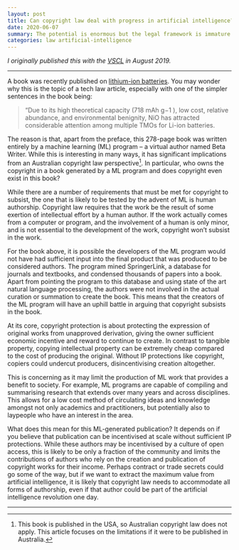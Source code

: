 ```yaml
---
layout: post
title: Can copyright law deal with progress in artificial intelligence?
date: 2020-06-07
summary: The potential is enormous but the legal framework is immature.
categories: law artificial-intelligence
---
```


_I originally published this with the [VSCL](https://www.vscl.org.au/ryan-ward-is-copyright-law-well-suited-for-advances-in-artificial-intelligence/) in August 2019._

---

A book was recently published on [lithium-ion batteries](https://link.springer.com/book/10.1007/978-3-030-16800-1). You may wonder why this is the topic of a tech law article, especially with one of the simpler sentences in the book being:

> “Due to its high theoretical capacity (718 mAh g−1 ), low cost, relative abundance, and environmental benignity, NiO has attracted considerable attention among multiple TMOs for Li-ion batteries.

The reason is that, apart from the preface, this 278-page book was written entirely by a machine learning (ML) program – a virtual author named Beta Writer. While this is interesting in many ways, it has significant implications from an Australian copyright law perspective[^1]. In particular, who owns the copyright in a book generated by a ML program and does copyright even exist in this book?

While there are a number of requirements that must be met for copyright to subsist, the one that is likely to be tested by the advent of ML is human authorship. Copyright law requires that the work be the result of some exertion of intellectual effort by a human author. If the work actually comes from a computer or program, and the involvement of a human is only minor, and is not essential to the development of the work, copyright won’t subsist in the work.

For the book above, it is possible the developers of the ML program would not have had sufficient input into the final product that was produced to be considered authors. The program mined SpringerLink, a database for journals and textbooks, and condensed thousands of papers into a book. Apart from pointing the program to this database and using state of the art natural language processing, the authors were not involved in the actual curation or summation to create the book. This means that the creators of the ML program will have an uphill battle in arguing that copyright subsists in the book.

At its core, copyright protection is about protecting the expression of original works from unapproved derivation, giving the owner sufficient economic incentive and reward to continue to create. In contrast to tangible property, copying intellectual property can be extremely cheap compared to the cost of producing the original. Without IP protections like copyright, copiers could undercut producers, disincentivising creation altogether.

This is concerning as it may limit the production of ML work that provides a benefit to society. For example, ML programs are capable of compiling and summarising research that extends over many years and across disciplines. This allows for a low cost method of circulating ideas and knowledge amongst not only academics and practitioners, but potentially also to laypeople who have an interest in the area.

What does this mean for this ML-generated publication? It depends on if you believe that publication can be incentivised at scale without sufficient IP protections. While these authors may be incentivised by a culture of open access, this is likely to be only a fraction of the community and limits the contributions of authors who rely on the creation and publication of copyright works for their income. Perhaps contract or trade secrets could go some of the way, but if we want to extract the maximum value from artificial intelligence, it is likely that copyright law needs to accommodate all forms of authorship, even if that author could be part of the artificial intelligence revolution one day.

---

[^1]: This book is published in the USA, so Australian copyright law does not apply. This article focuses on the limitations if it were to be published in Australia.
